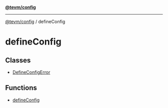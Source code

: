 [**@tevm/config**](../README.md)

***

[@tevm/config](../modules.md) / defineConfig

# defineConfig

## Classes

- [DefineConfigError](classes/DefineConfigError.md)

## Functions

- [defineConfig](functions/defineConfig.md)
